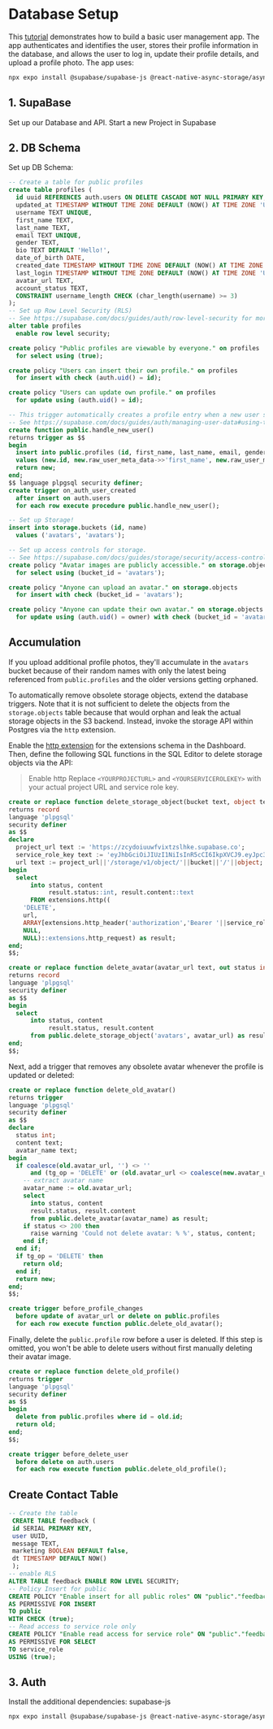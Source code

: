 # Database Setup

This [tutorial](https://supabase.com/docs/guides/getting-started/tutorials/with-expo-react-native?database-method=sql&auth-store=async-storage) demonstrates how to build a basic user management app. The app authenticates and identifies the user, stores their profile information in the database, and allows the user to log in, update their profile details, and upload a profile photo. The app uses:

```bash
npx expo install @supabase/supabase-js @react-native-async-storage/async-storage react-native-elements react-native-url-polyfill
```

## 1. SupaBase

Set up our Database and API. Start a new Project in Supabase

## 2. DB Schema

Set up DB Schema:

```sql
-- Create a table for public profiles
create table profiles (
  id uuid REFERENCES auth.users ON DELETE CASCADE NOT NULL PRIMARY KEY,
  updated_at TIMESTAMP WITHOUT TIME ZONE DEFAULT (NOW() AT TIME ZONE 'UTC'),
  username TEXT UNIQUE,
  first_name TEXT,
  last_name TEXT,
  email TEXT UNIQUE,
  gender TEXT,
  bio TEXT DEFAULT 'Hello!',
  date_of_birth DATE,
  created_date TIMESTAMP WITHOUT TIME ZONE DEFAULT (NOW() AT TIME ZONE 'UTC'),
  last_login TIMESTAMP WITHOUT TIME ZONE DEFAULT (NOW() AT TIME ZONE 'UTC'),
  avatar_url TEXT,
  account_status TEXT,
  CONSTRAINT username_length CHECK (char_length(username) >= 3)
);
-- Set up Row Level Security (RLS)
-- See https://supabase.com/docs/guides/auth/row-level-security for more details.
alter table profiles
  enable row level security;

create policy "Public profiles are viewable by everyone." on profiles
  for select using (true);

create policy "Users can insert their own profile." on profiles
  for insert with check (auth.uid() = id);

create policy "Users can update own profile." on profiles
  for update using (auth.uid() = id);

-- This trigger automatically creates a profile entry when a new user signs up via Supabase Auth.
-- See https://supabase.com/docs/guides/auth/managing-user-data#using-triggers for more details.
create function public.handle_new_user()
returns trigger as $$
begin
  insert into public.profiles (id, first_name, last_name, email, gender, date_of_birth, username)
  values (new.id, new.raw_user_meta_data->>'first_name', new.raw_user_meta_data->>'last_name', new.email, new.raw_user_meta_data->>'gender', TO_DATE(new.raw_user_meta_data->>'date_of_birth', 'YYYY-MM-DD'), new.raw_user_meta_data->>'username');
  return new;
end;
$$ language plpgsql security definer;
create trigger on_auth_user_created
  after insert on auth.users
  for each row execute procedure public.handle_new_user();

-- Set up Storage!
insert into storage.buckets (id, name)
  values ('avatars', 'avatars');

-- Set up access controls for storage.
-- See https://supabase.com/docs/guides/storage/security/access-control#policy-examples for more details.
create policy "Avatar images are publicly accessible." on storage.objects
  for select using (bucket_id = 'avatars');

create policy "Anyone can upload an avatar." on storage.objects
  for insert with check (bucket_id = 'avatars');

create policy "Anyone can update their own avatar." on storage.objects
  for update using (auth.uid() = owner) with check (bucket_id = 'avatars');
```

## Accumulation

If you upload additional profile photos, they'll accumulate in the `avatars` bucket because of their random names with only the latest being referenced from `public.profiles` and the older versions getting orphaned.

To automatically remove obsolete storage objects, extend the database triggers. Note that it is not sufficient to delete the objects from the `storage.objects` table because that would orphan and leak the actual storage objects in the S3 backend. Instead, invoke the storage API within Postgres via the `http` extension.

Enable the [http extension](https://supabase.com/dashboard/project/_/database/extensions) for the extensions schema in the Dashboard. Then, define the following SQL functions in the SQL Editor to delete storage objects via the API:

> Enable http
> Replace `<YOURPROJECTURL>` and `<YOURSERVICEROLEKEY>` with your actual project URL and service role key.

```sql
create or replace function delete_storage_object(bucket text, object text, out status int, out content text)
returns record
language 'plpgsql'
security definer
as $$
declare
  project_url text := 'https://zcydoiuuwfvixtzslhke.supabase.co';
  service_role_key text := 'eyJhbGciOiJIUzI1NiIsInR5cCI6IkpXVCJ9.eyJpc3MiOiJzdXBhYmFzZSIsInJlZiI6InpjeWRvaXV1d2Z2aXh0enNsaGtlIiwicm9sZSI6InNlcnZpY2Vfcm9sZSIsImlhdCI6MTcwNjg5OTM5NywiZXhwIjoyMDIyNDc1Mzk3fQ.XwZo3xqZFs7BQ268qUem6UVHYEZgHRfxxCMY2IuOPI0'; --  full access needed
  url text := project_url||'/storage/v1/object/'||bucket||'/'||object;
begin
  select
      into status, content
           result.status::int, result.content::text
      FROM extensions.http((
    'DELETE',
    url,
    ARRAY[extensions.http_header('authorization','Bearer '||service_role_key)],
    NULL,
    NULL)::extensions.http_request) as result;
end;
$$;

create or replace function delete_avatar(avatar_url text, out status int, out content text)
returns record
language 'plpgsql'
security definer
as $$
begin
  select
      into status, content
           result.status, result.content
      from public.delete_storage_object('avatars', avatar_url) as result;
end;
$$;
```

Next, add a trigger that removes any obsolete avatar whenever the profile is updated or deleted:

```sql
create or replace function delete_old_avatar()
returns trigger
language 'plpgsql'
security definer
as $$
declare
  status int;
  content text;
  avatar_name text;
begin
  if coalesce(old.avatar_url, '') <> ''
      and (tg_op = 'DELETE' or (old.avatar_url <> coalesce(new.avatar_url, ''))) then
    -- extract avatar name
    avatar_name := old.avatar_url;
    select
      into status, content
      result.status, result.content
      from public.delete_avatar(avatar_name) as result;
    if status <> 200 then
      raise warning 'Could not delete avatar: % %', status, content;
    end if;
  end if;
  if tg_op = 'DELETE' then
    return old;
  end if;
  return new;
end;
$$;

create trigger before_profile_changes
  before update of avatar_url or delete on public.profiles
  for each row execute function public.delete_old_avatar();
```

Finally, delete the `public.profile` row before a user is deleted. If this step is omitted, you won't be able to delete users without first manually deleting their avatar image.

```sql
create or replace function delete_old_profile()
returns trigger
language 'plpgsql'
security definer
as $$
begin
  delete from public.profiles where id = old.id;
  return old;
end;
$$;

create trigger before_delete_user
  before delete on auth.users
  for each row execute function public.delete_old_profile();
```

## Create Contact Table

```sql
-- Create the table
 CREATE TABLE feedback (
 id SERIAL PRIMARY KEY,
 user UUID,
 message TEXT,
 marketing BOOLEAN DEFAULT false,
 dt TIMESTAMP DEFAULT NOW()
 );
-- enable RLS
ALTER TABLE feedback ENABLE ROW LEVEL SECURITY;
-- Policy Insert for public
CREATE POLICY "Enable insert for all public roles" ON "public"."feedback"
AS PERMISSIVE FOR INSERT
TO public
WITH CHECK (true);
-- Read access to service role only
CREATE POLICY "Enable read access for service role" ON "public"."feedback"
AS PERMISSIVE FOR SELECT
TO service_role
USING (true);
```

## 3. Auth

Install the additional dependencies: supabase-js

```bash
npx expo install @supabase/supabase-js @react-native-async-storage/async-storage react-native-elements react-native-url-polyfill
```
